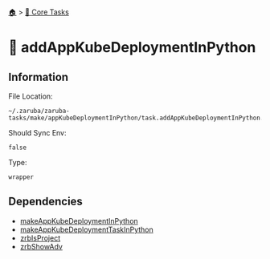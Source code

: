 <!--startTocHeader-->
[🏠](../README.md) > [🥝 Core Tasks](README.md)
# 🚢 addAppKubeDeploymentInPython
<!--endTocHeader-->

## Information

File Location:

    ~/.zaruba/zaruba-tasks/make/appKubeDeploymentInPython/task.addAppKubeDeploymentInPython.yaml

Should Sync Env:

    false

Type:

    wrapper


## Dependencies

* [makeAppKubeDeploymentInPython](makeAppKubeDeploymentInPython.md)
* [makeAppKubeDeploymentTaskInPython](makeAppKubeDeploymentTaskInPython.md)
* [zrbIsProject](zrbIsProject.md)
* [zrbShowAdv](zrbShowAdv.md)